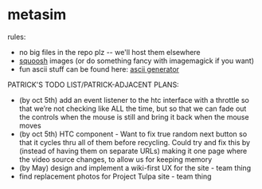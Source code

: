 # metasim

rules:

- no big files in the repo plz -- we'll host them elsewhere
- [squoosh](https://squoosh.app/) images (or do something fancy with imagemagick if you want)
- fun ascii stuff can be found here: [ascii generator](http://patorjk.com/software/taag/)

PATRICK'S TODO LIST/PATRICK-ADJACENT PLANS:
- (by oct 5th) add an event listener to the htc interface with a throttle so that we’re not checking like ALL the time, but so that we can fade out the controls when the mouse is still and bring it back when the mouse moves
- (by oct 5th) HTC component - Want to fix true random next button so that it cycles thru all of them before recycling. Could try and fix this by (instead of having them on separate URLs) making it one page where the video source changes, to allow us for keeping memory
- (by May) design and implement a wiki-first UX for the site - team thing
- find replacement photos for Project Tulpa site - team thing
